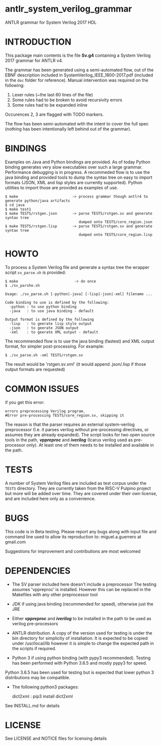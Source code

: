 # antlr_system_verilog_grammar
ANTLR grammar for System Verilog 2017 HDL


# INTRODUCTION

This package main contents is the file **Sv.g4** containing a 
System Verilog 2017 grammar for ANTLR v4.

The grammar has been generated using a semi-automated flow, out of the
EBNF description included in SystemVerilog_IEEE_1800-2017.pdf (included
in the ```doc``` folder for reference). Manual intervention was required on the following:

   1. Lexer rules (~the last 60 lines of the file)
   2. Some rules had to be broken to avoid recursivity errors
   3. Some rules had to be expanded inline

Occurences 2, 3 are flagged with TODO markers.

The flow has been semi-automated with the intent to cover the full
spec (nothing has been intentionally left behind out of the grammar).

# BINDINGS

Examples on Java and Python bindings are provided. As of today Python
binding generates very slow executables over such a large grammar.
Performance debugging is in progress. A recommeded flow is to use
the java binding and provided tools to dump the syntax tree on easy 
to import formats (JSON, XML and lisp styles are currently supported). Python 
utilities to import those are provided as examples of use.

    $ make                         -> process grammar though antlr4 to generate python/java artifacts
    $ cd java                      
    $ make test1
    $ make TESTS/rstgen.json       -> parse TESTS/rstgen.sv and generate syntax tree 
                                      dumped onto TESTS/core_region.json
    $ make TESTS/rstgen.lisp       -> parse TESTS/rstgen.sv and generate syntax tree 
                                      dumped onto TESTS/core_region.lisp

# HOWTO

To process a System Verilog file and generate a syntax tree the wrapper script ```sv_parse.sh``` is provided:

    $ make                          -> do once
    $ ./sv_parshe.sh
    
    Usage: ./sv_parse.sh [-python|-java] [-lisp|-json|-xml] filename ...

    Code binding to use is defined by the following:
      -python : to use python binding
      -java   : to use java binding - default

    Output format is defined by the following
      -lisp   : to geerate lisp style output
      -json   : to geerate JSON output
      -xml    : to geerate XML output - default


The recommended flow is to use the java binding (fastest) and XML output format, for simpler post-processing. For example:

    $ ./sv_parse.sh -xml TESTS/rstgen.sv 
    
 The result would be 'rstgen.sv.xml' (it would append .json/.lisp if those output formats are requested)
   
# COMMON ISSUES

if you get this error:

    errors preprocessing Verilog program.
    #Error pre-processing TESTS/core_region.sv, skipping it

The reason is that the parser requires an external system-verilog preprocessor (I.e. it parses verilog without pre-processing directives, or assumes they are  already expanded). The script looks for two open source tools in the path, ***vppreproc*** and ***iverilog*** (Icarus verilog used as pre-processor only). At least one of them needs to be installed and available in the path.

# TESTS

A number of System Verilog files are included as test corpus under the ```TESTS``` directory. They are currently
taken from the RISC-V Pulpino project but more will be added over time. They are covered
under their own license, and are included here only as a convenience.

# BUGS

This code is in Beta testing. Please report any bugs along with input file and command line used to allow its reproduction to: miguel.a.guerrero at gmail.com

Suggestions for improvement and contributions are most welcomed

# DEPENDENCIES

- The SV parser included here doesn't include a preprocessor
The testing assumes 'vppreproc' is installed. However this can
be replaced in the Makefiles with any other preprocessor tool

- JDK if using java binding (recommended for speed), otherwise 
just the JRE

- Either ***vppreproc*** and ***iverilog***  to be installed in the path to be
used as verilog pre-processors

- ANTLR distribution. A copy of the version used for testing is under the 
bin directory for simplicity of installation. It is expected to be 
copied under /usr/local/lib however it is simple to change the expected
path in the scripts if required.

- Python 3 if using python binding (with pypy3 recommended). Testing has
been performed with Python 3.6.5 and mostly pypy3 for speed.

Python 3.6.5 has been used for testing but is expected that lower
python 3 distributions may be compatible. 

- The following python3 packages:

  dict2xml : pip3 install dict2xml

See INSTALL.md for details

# LICENSE

See LICENSE and NOTICE files for licensing details

